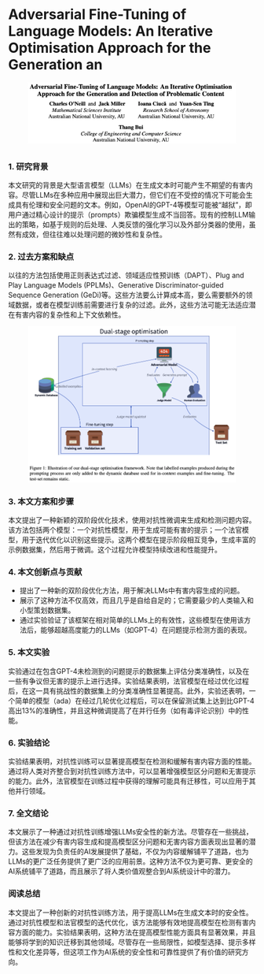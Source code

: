 # Adversarial Fine-Tuning of Language Models: An Iterative Optimisation Approach for the Generation an

<figure><img src="../.gitbook/assets/image (10) (1) (1) (1) (1) (1) (1) (1) (1) (1) (1) (1).png" alt=""><figcaption></figcaption></figure>

##

### 1. 研究背景

本文研究的背景是大型语言模型（LLMs）在生成文本时可能产生不期望的有害内容。尽管LLMs在多种应用中展现出巨大潜力，但它们在不受控的情况下可能会生成具有伦理和安全问题的文本。例如，OpenAI的GPT-4等模型可能被“越狱”，即用户通过精心设计的提示（prompts）欺骗模型生成不当回答。现有的控制LLM输出的策略，如基于规则的后处理、人类反馈的强化学习以及外部分类器的使用，虽然有成效，但往往难以处理问题的微妙性和复杂性。

### 2. 过去方案和缺点

以往的方法包括使用正则表达式过滤、领域适应性预训练（DAPT）、Plug and Play Language Models (PPLMs)、Generative Discriminator-guided Sequence Generation (GeDi)等。这些方法要么计算成本高，要么需要额外的领域数据，或者在模型训练前需要进行复杂的过滤。此外，这些方法可能无法适应潜在有害内容的复杂性和上下文依赖性。

<figure><img src="../.gitbook/assets/image (11) (1) (1) (1) (1) (1) (1).png" alt=""><figcaption></figcaption></figure>

### 3. 本文方案和步骤

本文提出了一种新颖的双阶段优化技术，使用对抗性微调来生成和检测问题内容。该方法包括两个模型：一个对抗性模型，用于生成可能有害的提示；一个法官模型，用于迭代优化以识别这些提示。这两个模型在提示阶段相互竞争，生成丰富的示例数据集，然后用于微调。这个过程允许模型持续改进和性能提升。

### 4. 本文创新点与贡献

* 提出了一种新的双阶段优化方法，用于解决LLMs中有害内容生成的问题。
* 展示了这种方法不仅高效，而且几乎是自给自足的；它需要最少的人类输入和小型策划数据集。
* 通过实验验证了该框架在相对简单的LLMs上的有效性，这些模型在使用该方法后，能够超越高度能力的LLMs（如GPT-4）在问题提示检测方面的表现。

### 5. 本文实验

实验通过在包含GPT-4未检测到的问题提示的数据集上评估分类准确性，以及在一些有争议但无害的提示上进行选择。实验结果表明，法官模型在经过优化过程后，在这一具有挑战性的数据集上的分类准确性显著提高。此外，实验还表明，一个简单的模型（ada）在经过几轮优化过程后，可以在保留测试集上达到比GPT-4高出13%的准确性，并且这种微调提高了在并行任务（如有毒评论识别）中的性能。

### 6. 实验结论

实验结果表明，对抗性训练可以显著提高模型在检测和缓解有害内容方面的性能。通过将人类对齐整合到对抗性训练方法中，可以显著增强模型区分问题和无害提示的能力。此外，法官模型在训练过程中获得的理解可能具有迁移性，可以应用于其他并行领域。

### 7. 全文结论

本文展示了一种通过对抗性训练增强LLMs安全性的新方法。尽管存在一些挑战，但该方法在减少有害内容生成和提高模型区分问题和无害内容方面表现出显著的潜力。这些发现为负责任的AI发展提供了基础，不仅为内容缓解铺平了道路，也为LLMs的更广泛任务提供了更广泛的应用前景。这种方法不仅为更可靠、更安全的AI系统铺平了道路，而且展示了将人类价值观整合到AI系统设计中的潜力。

### 阅读总结

本文提出了一种创新的对抗性训练方法，用于提高LLMs在生成文本时的安全性。通过对抗性模型和法官模型的迭代优化，该方法能够有效地提高模型在检测有害内容方面的能力。实验结果表明，这种方法在提高模型性能方面具有显著效果，并且能够将学到的知识迁移到其他领域。尽管存在一些局限性，如模型选择、提示多样性和文化差异等，但这项工作为AI系统的安全性和可靠性提供了有价值的研究方向。
